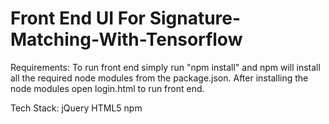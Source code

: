 # Front End UI For Signature-Matching-With-Tensorflow

Requirements:
To run front end simply run "npm install" and npm will install all the required node modules from the package.json.
After installing the node modules open login.html to run front end.

Tech Stack:
jQuery
HTML5
npm
